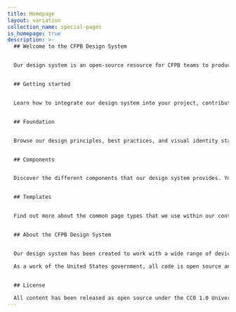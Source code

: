 ```yaml
---
title: Homepage
layout: variation
collection_name: special-pages
is_homepage: true
description: >-
  ## Welcome to the CFPB Design System


  Our design system is an open-source resource for CFPB teams to produce effective and visually-consistent products that are easy for consumers to access, use, and understand.


  ## Getting started


  Learn how to integrate our design system into your project, contribute to the code base, and update the documentation. [Get started](https://cfpb.github.io/design-system/getting-started/)


  ## Foundation


  Browse our design principles, best practices, and visual identity standards. Together, they serve as the foundation for our website and our external-facing materials. [View our foundation](https://cfpb.github.io/design-system/foundation/)


  ## Components


  Discover the different components that our design system provides. You'll find design specs, code snippets, as well as usage, accessibility, and implementation guidance. [Browse our components](https://cfpb.github.io/design-system/components/)


  ## Templates


  Find out more about the common page types that we use within our content management system, which are documented for easy reference. [Review our templates](https://cfpb.github.io/design-system/templates/)


  ## About the CFPB Design System


  Our design system has been created to work with a wide range of devices and browsers. Following a modern, mobile first responsive approach, sites built with our Design System easily adapt to a wide range of screen sizes, all while carefully following accessibility best practices.

  As a work of the United States government, all code is open source and in the public domain. We encourage you to use this framework in your own projects and to contribute back.


  ## License

  All content has been released as open source under the CC0 1.0 Universal Public Domain Dedication, and we’d love for other agencies, developers, or groups to adapt it for their own use.
---
```

